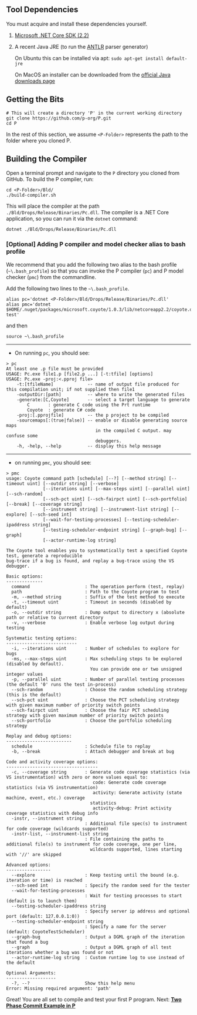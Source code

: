 ## Tool Dependencies

You must acquire and install these dependencies yourself.

1. [Microsoft .NET Core SDK (2.2)](https://dotnet.microsoft.com/download/dotnet-core/2.2)

2. A recent Java JRE (to run the [ANTLR](https://www.antlr.org/) parser generator)

   On Ubuntu this can be installed via apt: `sudo apt-get install default-jre`

   On MacOS an installer can be downloaded from the [official Java downloads page](https://java.com/en/download/manual.jsp)

## Getting the Bits

```shell script
# This will create a directory 'P' in the current working directory
git clone https://github.com/p-org/P.git
cd P
```
In the rest of this section, we assume `<P-Folder>` represents the path to the folder where you cloned P.

## Building the Compiler

Open a terminal prompt and navigate to the `P` directory you cloned from GitHub.  To build the P compiler, run:

```shell script
cd <P-Folder>/Bld/
./build-compiler.sh
```

This will place the compiler at the path `./Bld/Drops/Release/Binaries/Pc.dll`.  The compiler is a .NET Core application, so you can run it via the `dotnet` command:

```
dotnet ./Bld/Drops/Release/Binaries/Pc.dll
```


### [Optional] Adding P compiler and model checker alias to bash profile

We recommend that you add the following two alias to the bash profile (`~\.bash_profile`) so that you can invoke the P compiler (`pc`) and P model checker (`pmc`) from the commandline.

Add the following two lines to the `~\.bash_profile`.

```shell script
alias pc='dotnet <P-Folder>/Bld/Drops/Release/Binaries/Pc.dll'
alias pmc='dotnet $HOME/.nuget/packages/microsoft.coyote/1.0.3/lib/netcoreapp2.2/coyote.dll test'
```

and then

```shell script
source ~\.bash_profile
```
-----
- On running `pc`, you should see:

```shell script
> pc
At least one .p file must be provided
USAGE: Pc.exe file1.p [file2.p ...] [-t:tfile] [options]
USAGE: Pc.exe -proj:<.pproj file>
    -t:[tfileName]             -- name of output file produced for this compilation unit; if not supplied then file1
    -outputDir:[path]          -- where to write the generated files
    -generate:[C,Coyote]       -- select a target language to generate
        C       : generate C code using the Prt runtime
        Coyote  : generate C# code
    -proj:[.pprojfile]         -- the p project to be compiled
    -sourcemaps[:(true|false)] -- enable or disable generating source maps
                                  in the compiled C output. may confuse some
                                  debuggers.
    -h, -help, --help          -- display this help message
``` 
----

- on running `pmc`, you should see:

```shell script
> pmc
usage: Coyote command path [schedule] [--?] [--method string] [--timeout uint] [--outdir string] [--verbose]
              [--iterations uint] [--max-steps uint] [--parallel uint] [--sch-random]
              [--sch-pct uint] [--sch-fairpct uint] [--sch-portfolio] [--break] [--coverage string]
              [--instrument string] [--instrument-list string] [--explore] [--sch-seed int]
              [--wait-for-testing-processes] [--testing-scheduler-ipaddress string]
              [--testing-scheduler-endpoint string] [--graph-bug] [--graph]
              [--actor-runtime-log string]

The Coyote tool enables you to systematically test a specified Coyote test, generate a reproducible
bug-trace if a bug is found, and replay a bug-trace using the VS debugger.

Basic options:
--------------
  command                     : The operation perform (test, replay)
  path                        : Path to the Coyote program to test
  -m, --method string         : Suffix of the test method to execute
  -t, --timeout uint          : Timeout in seconds (disabled by default)
  -o, --outdir string         : Dump output to directory x (absolute path or relative to current directory
  -v, --verbose               : Enable verbose log output during testing

Systematic testing options:
---------------------------
  -i, --iterations uint       : Number of schedules to explore for bugs
  -ms, --max-steps uint       : Max scheduling steps to be explored (disabled by default).
                                You can provide one or two unsigned integer values
  -p, --parallel uint         : Number of parallel testing processes (the default '0' runs the test in-process)
  --sch-random                : Choose the random scheduling strategy (this is the default)
  --sch-pct uint              : Choose the PCT scheduling strategy with given maximum number of priority switch points
  --sch-fairpct uint          : Choose the fair PCT scheduling strategy with given maximum number of priority switch points
  --sch-portfolio             : Choose the portfolio scheduling strategy

Replay and debug options:
-------------------------
  schedule                    : Schedule file to replay
  -b, --break                 : Attach debugger and break at bug

Code and activity coverage options:
-----------------------------------
  -c, --coverage string       : Generate code coverage statistics (via VS instrumentation) with zero or more values equal to:
                                 code: Generate code coverage statistics (via VS instrumentation)
                                 activity: Generate activity (state machine, event, etc.) coverage
                                statistics
                                 activity-debug: Print activity coverage statistics with debug info
  -instr, --instrument string
                              : Additional file spec(s) to instrument for code coverage (wildcards supported)
  -instr-list, --instrument-list string
                              : File containing the paths to additional file(s) to instrument for code coverage, one per line,
                                wildcards supported, lines starting with '//' are skipped

Advanced options:
-----------------
  --explore                   : Keep testing until the bound (e.g. iteration or time) is reached
  --sch-seed int              : Specify the random seed for the tester
  --wait-for-testing-processes
                              : Wait for testing processes to start (default is to launch them)
  --testing-scheduler-ipaddress string
                              : Specify server ip address and optional port (default: 127.0.0.1:0))
  --testing-scheduler-endpoint string
                              : Specify a name for the server (default: CoyoteTestScheduler)
  --graph-bug                 : Output a DGML graph of the iteration that found a bug
  --graph                     : Output a DGML graph of all test iterations whether a bug was found or not
  --actor-runtime-log string  : Custom runtime log to use instead of the default

Optional Arguments:
-------------------
  -?, --?                     Show this help menu
Error: Missing required argument: 'path'
```

Great! You are all set to compile and test your first P program. Next: [**Two Phase Commit Example in P**](https://github.com/p-org/P/wiki/Two-Phase-Commit-Protocol-in-P)